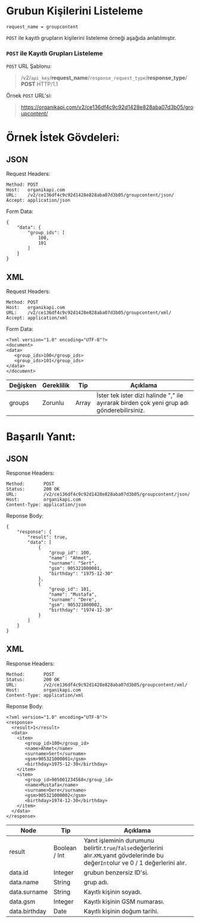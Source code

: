 # Grubun Kişilerini Listeleme

```
request_name = groupcontent
```

`POST` ile kayıtlı grupların kişilerini listeleme örneği aşağıda anlatılmıştır.

### `POST` ile Kayıtlı Grupları Listeleme

`POST` URL Şablonu:
> /v2/`api_key`/**request_name**/`response_request_type`/**response_type**/
**POST** HTTP/1.1

Örnek `POST` URL'si:
> https://organikapi.com/v2/ce136df4c9c92d1428e828aba07d3b05/groupcontent/

# Örnek İstek Gövdeleri:
## JSON
Request Headers:
```
Method: POST
Host:   organikapi.com
URL:    /v2/ce136df4c9c92d1428e828aba07d3b05/groupcontent/json/
Accept: application/json
```
Form Data:
```
{
    "data": {
        "group_ids": [
            100,
            101
        ]
    }
}
```

## XML

Request Headers:
```
Method: POST
Host:   organikapi.com
URL:    /v2/ce136df4c9c92d1428e828aba07d3b05/groupcontent/xml/
Accept: application/xml
```
Form Data:
```
<?xml version="1.0" encoding="UTF-8"?>
<document>
<data>
   <group_ids>100</group_ids>
   <group_ids>101</group_ids>
</data>
</document>
```


|Değişken|Gereklilik|Tip|Açıklama|
|-|-|-|-|
|groups	|Zorunlu|Array|İster tek ister dizi halinde "," ile ayırarak birden çok yeni grup adı gönderebilirsiniz.|

# Başarılı Yanıt:
## JSON
Response Headers:
```
Method:       POST
Status:       200 OK
URL:          /v2/ce136df4c9c92d1428e828aba07d3b05/groupcontent/json/
Host:         organikapi.com
Content-Type: application/json
```
Reponse Body:
```
{
    "response": {
        "result": true,
        "data": [
            {
                "group_id": 100,
                "name": "Ahmet",
                "surname": "Sert",
                "gsm": 905321000001,
                "birthday": "1975-12-30"
            },
            {
                "group_id": 101,
                "name": "Mustafa",
                "surname": "Dere",
                "gsm": 905321000002,
                "birthday": "1974-12-30"
            }
        ]
    }
}
```

## XML

Response Headers:
```
Method:       POST
Status:       200 OK
URL:          /v2/ce136df4c9c92d1428e828aba07d3b05/groupcontent/xml/
Host:         organikapi.com
Content-Type: application/xml
```
Reponse Body:
```
<?xml version="1.0" encoding="UTF-8"?>
<response>
  <result>1</result>
  <data>
	<item>
	   <group_id>100</group_id>
	   <name>Ahmet</name>
	   <surname>Sert</surname>
	   <gsm>905321000001</gsm>
	   <birthday>1975-12-30</birthday>           
	</item>
	<item>
	   <group_id>905001234568</group_id>
	   <name>Mustafa</name>
	   <surname>Dere</surname>
	   <gsm>905321000002</gsm>
	   <birthday>1974-12-30</birthday>           
	</item>               
  </data>
</response>
```

|Node|Tip|Açıklama|
|-|-|-|
|result|Boolean / Int|Yanıt işleminin durumunu belirtir.`true`/`false`değerlerini alır.`XML`yanıt gövdelerinde bu değer`Int`olur ve 0 / 1 değerlerini alır.|
|data.id |Integer|grubun benzersiz ID'si.|
|data.name|String|grup adı.|
|data.surname|String|Kayıtlı kişinin soyadı.|
|data.gsm|Integer|Kayıtlı kişinin GSM numarası.|
|data.birthday|Date|Kayıtlı kişinin doğum tarihi.|
